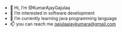 - 👋 Hi, I’m @KumarAjayGajulaa
- 👀 I’m interested in software development
- 🌱 I’m currently learning java programming language
- 📫 you can reach me gajulaajaykumara@gmail.com
<!---
KumarAjayGajulaa/KumarAjayGajulaa is a ✨ special ✨ repository because its `README.md` (this file) appears on your GitHub profile.
You can click the Preview link to take a look at your changes.
--->
